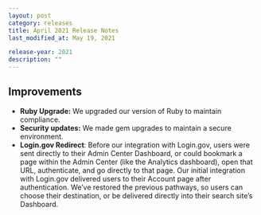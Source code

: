 ```yaml
---
layout: post
category: releases
title: April 2021 Release Notes
last_modified_at: May 19, 2021

release-year: 2021
description: ""
---
```

## Improvements

* **Ruby Upgrade:** We upgraded our version of Ruby to maintain compliance.
* **Security updates:** We made gem upgrades to maintain a secure environment.
* **Login.gov Redirect**: Before our integration with Login.gov, users were sent directly to their Admin Center Dashboard, or could bookmark a page within the Admin Center (like the Analytics dashboard), open that URL, authenticate, and go directly to that page. Our initial integration with Login.gov delivered users to their Account page after authentication. We’ve restored the previous pathways, so users can choose their destination, or be delivered directly into their search site’s Dashboard.